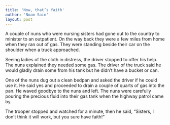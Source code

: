 ```yaml
---
title: 'Now, that’s faith'
author: 'Noam Sain'
layout: post
---
```


A couple of nuns who were nursing sisters had gone out to the country to minister to an outpatient. On the way back they were a few miles from home when they ran out of gas. They were standing beside their car on the shoulder when a truck approached.

Seeing ladies of the cloth in distress, the driver stopped to offer his help. The nuns explained they needed some gas. The driver of the truck said he would gladly drain some from his tank but he didn’t have a bucket or can.

One of the nuns dug out a clean bedpan and asked the driver if he could use it. He said yes and proceeded to drain a couple of quarts of gas into the pan. He waved goodbye to the nuns and left. The nuns were carefully pouring the precious fluid into their gas tank when the highway patrol came by.

The trooper stopped and watched for a minute, then he said, “Sisters, I don’t think it will work, but you sure have faith!”